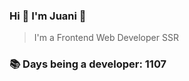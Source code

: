 ### Hi 👋 I&#39;m Juani 🦁

> I&#39;m a Frontend Web Developer SSR

### 📚 Days being a developer: 1107
